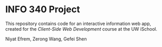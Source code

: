 # INFO 340 Project

This repository contains code for an interactive information web app, created for the _Client-Side Web Development_ course at the UW iSchool.

Niyat Efrem, Zerong Wang, Gefei Shen
